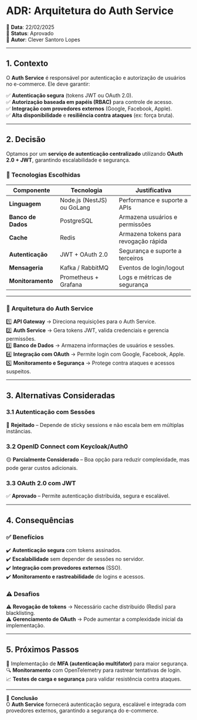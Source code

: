 # **ADR: Arquitetura do Auth Service**

📌 **Data**: 22/02/2025  
📌 **Status**: Aprovado  
📌 **Autor**: Clever Santoro Lopes  

---

## **1. Contexto**  

O **Auth Service** é responsável por autenticação e autorização de usuários no e-commerce. Ele deve garantir:  

✅ **Autenticação segura** (tokens JWT ou OAuth 2.0).  
✅ **Autorização baseada em papéis (RBAC)** para controle de acesso.  
✅ **Integração com provedores externos** (Google, Facebook, Apple).  
✅ **Alta disponibilidade** e **resiliência contra ataques** (ex: força bruta).  

---

## **2. Decisão**  

Optamos por um **serviço de autenticação centralizado** utilizando **OAuth 2.0 + JWT**, garantindo escalabilidade e segurança.  

### **📌 Tecnologias Escolhidas**  

| Componente              | Tecnologia                  | Justificativa                          |
|-------------------------|----------------------------|--------------------------------------|
| **Linguagem**           | Node.js (NestJS) ou GoLang | Performance e suporte a APIs        |
| **Banco de Dados**      | PostgreSQL                 | Armazena usuários e permissões      |
| **Cache**              | Redis                       | Armazena tokens para revogação rápida |
| **Autenticação**       | JWT + OAuth 2.0            | Segurança e suporte a terceiros     |
| **Mensageria**         | Kafka / RabbitMQ            | Eventos de login/logout             |
| **Monitoramento**      | Prometheus + Grafana        | Logs e métricas de segurança        |

---

### **📌 Arquitetura do Auth Service**  

1️⃣ **API Gateway** → Direciona requisições para o Auth Service.  
2️⃣ **Auth Service** → Gera tokens JWT, valida credenciais e gerencia permissões.  
3️⃣ **Banco de Dados** → Armazena informações de usuários e sessões.  
4️⃣ **Integração com OAuth** → Permite login com Google, Facebook, Apple.  
5️⃣ **Monitoramento e Segurança** → Protege contra ataques e acessos suspeitos.  

---

## **3. Alternativas Consideradas**  

### **3.1 Autenticação com Sessões**  

🔴 **Rejeitado** – Depende de sticky sessions e não escala bem em múltiplas instâncias.  

### **3.2 OpenID Connect com Keycloak/Auth0**  

🟡 **Parcialmente Considerado** – Boa opção para reduzir complexidade, mas pode gerar custos adicionais.  

### **3.3 OAuth 2.0 com JWT**  

✅ **Aprovado** – Permite autenticação distribuída, segura e escalável.  

---

## **4. Consequências**  

### **✅ Benefícios**  

✔️ **Autenticação segura** com tokens assinados.  
✔️ **Escalabilidade** sem depender de sessões no servidor.  
✔️ **Integração com provedores externos** (SSO).  
✔️ **Monitoramento e rastreabilidade** de logins e acessos.  

### **⚠️ Desafios**  

⚠ **Revogação de tokens** → Necessário cache distribuído (Redis) para blacklisting.  
⚠ **Gerenciamento de OAuth** → Pode aumentar a complexidade inicial da implementação.  

---

## **5. Próximos Passos**  

🚀 Implementação de **MFA (autenticação multifator)** para maior segurança.  
🔍 **Monitoramento** com OpenTelemetry para rastrear tentativas de login.  
📈 **Testes de carga e segurança** para validar resistência contra ataques.  

---

🎯 **Conclusão**  
O **Auth Service** fornecerá autenticação segura, escalável e integrada com provedores externos, garantindo a segurança do e-commerce.  
